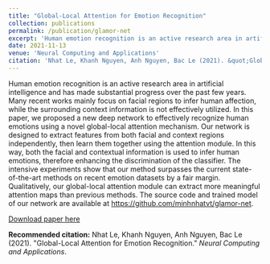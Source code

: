 ```yaml
---
title: "Global-Local Attention for Emotion Recognition"
collection: publications
permalink: /publication/glamor-net
excerpt: 'Human emotion recognition is an active research area in artificial intelligence and has made substantial progress over the past few years. Many recent works mainly focus on facial regions to infer human affection, while the surrounding context information is not effectively utilized. In this paper, we proposed a new deep network to effectively recognize human emotions using a novel global-local attention mechanism. Our network is designed to extract features from both facial and context regions independently, then learn them together using the attention module. In this way, both the facial and contextual information is used to infer human emotions, therefore enhancing the discrimination of the classifier. The intensive experiments show that our method surpasses the current state-of-the-art methods on recent emotion datasets by a fair margin. Qualitatively, our global-local attention module can extract more meaningful attention maps than previous methods. The source code and trained model of our network are available at https://github.com/minhnhatvt/glamor-net.'
date: 2021-11-13
venue: 'Neural Computing and Applications'
citation: 'Nhat Le, Khanh Nguyen, Anh Nguyen, Bac Le (2021). &quot;Global-Local Attention for Emotion Recognition.&quot; <i>Neural Computing and Applications</i>.'
---
```

Human emotion recognition is an active research area in artificial intelligence and has made substantial progress over the past few years. Many recent works mainly focus on facial regions to infer human affection, while the surrounding context information is not effectively utilized. In this paper, we proposed a new deep network to effectively recognize human emotions using a novel global-local attention mechanism. Our network is designed to extract features from both facial and context regions independently, then learn them together using the attention module. In this way, both the facial and contextual information is used to infer human emotions, therefore enhancing the discrimination of the classifier. The intensive experiments show that our method surpasses the current state-of-the-art methods on recent emotion datasets by a fair margin. Qualitatively, our global-local attention module can extract more meaningful attention maps than previous methods. The source code and trained model of our network are available at https://github.com/minhnhatvt/glamor-net.

[Download paper here](http://ndkhanh360.github.io/files/glamornet.pdf)

**Recommended citation:** Nhat Le, Khanh Nguyen, Anh Nguyen, Bac Le (2021). &quot;Global-Local Attention for Emotion Recognition.&quot; <i>Neural Computing and Applications</i>.
